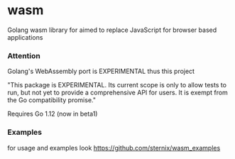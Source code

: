 # wasm
Golang wasm library for aimed to replace JavaScript for browser based applications

### Attention

Golang's WebAssembly port is EXPERIMENTAL thus this project

"This package is EXPERIMENTAL. Its current scope is only to allow tests to run, but not yet to provide a
comprehensive API for users. It is exempt from the Go compatibility promise."

Requires Go 1.12 (now in beta1)

### Examples

for usage and examples look https://github.com/sternix/wasm_examples
